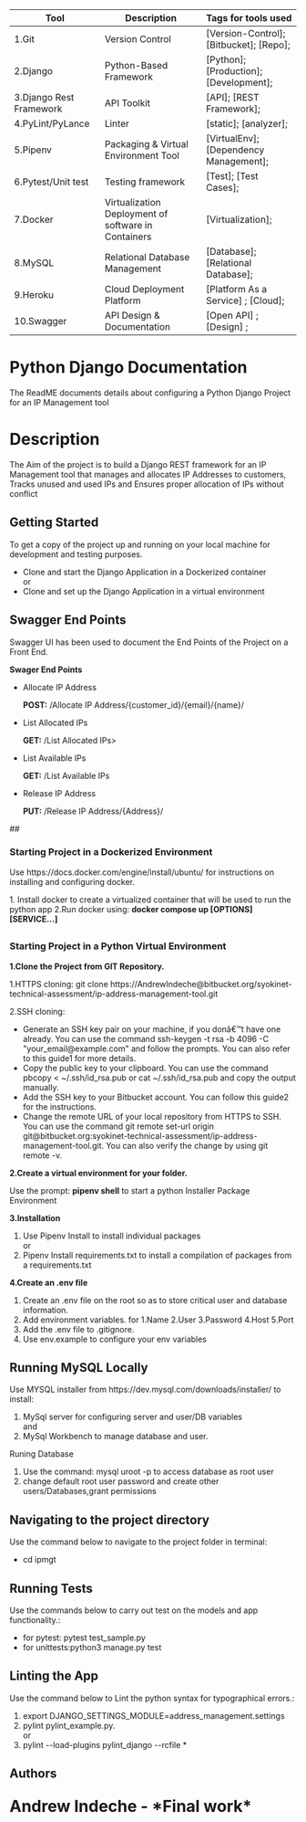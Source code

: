 <!--The Readme file documents the project description and installation and set up instructions-->
<!--Align main heading to the center of the page-->
| Tool                | Description                    | Tags for tools used                                                                                               |
| ------------------- | ------------------------------ | ---------------------------------------------------------------------------------------------------- |
| 1.Git                  | Version Control | [Version-Control]; [Bitbucket]; [Repo];|
| 2.Django               | Python-Based Framework| [Python]; [Production];[Development];|
| 3.Django Rest Framework| API Toolkit| [API]; [REST Framework];|
| 4.PyLint/PyLance       | Linter   | [static]; [analyzer];|
| 5.Pipenv               | Packaging & Virtual Environment Tool| [VirtualEnv]; [Dependency Management];|
| 6.Pytest/Unit test     | Testing framework| [Test]; [Test Cases];|
| 7.Docker               | Virtualization Deployment of software in Containers | [Virtualization];|
| 8.MySQL                | Relational Database Management | [Database]; [Relational Database];|
| 9.Heroku               | Cloud Deployment Platform | [Platform As a Service] ; [Cloud];| 
| 10.Swagger             | API Design & Documentation | [Open API] ; [Design] ; |


<div align="left">

<h1>Python Django Documentation</h1> 

<p>The ReadME documents details about configuring a Python Django Project for an IP Management tool</p>

<!-- Badges -->
## <h1> Description</h1>
<p>The Aim of the project is to build a Django REST framework for an IP Management tool that manages and allocates IP Addresses to customers, Tracks unused and used IPs and Ensures proper allocation of IPs without conflict</p>

<!-- Getting Started -->
## <h2><b>Getting Started</b></h2>
<p>To get a copy of the project up and running on your local machine for development and testing purposes.</p> 
<ul>
<li>Clone and start the Django Application in a Dockerized container</li>
                                    or
<li>Clone and set up the Django Application in a virtual environment </li>
</ul>

## <h2>Swagger End Points</h2>
<p>Swagger UI has been used to document the End Points of the Project on a Front End.</p> 
<p><b> Swager End Points</b></p>
<ul>
 <li><p>Allocate IP Address</p><b>POST:</b> /Allocate IP Address/{customer_id}/{email}/{name}/</li>
 <li><p>List Allocated IPs</p><b>GET:</b> /List Allocated IPs></li>
 <li><p>List Available IPs</p><b>GET:</b> /List Available IPs</li></li>
 <li><p>Release IP Address</p><b>PUT:</b> /Release IP Address/{Address}/</li></li>
</ul>
## <h3>Starting Project in a Dockerized Environment</h3>
<p>Use https://docs.docker.com/engine/install/ubuntu/ for instructions on installing and configuring docker.</p>
    1. Install docker to create a virtualized container that will be used to run the python app
    2.Run docker using: <b>docker compose up [OPTIONS] [SERVICE...]</b>

## <h3>Starting Project in a Python Virtual Environment</h3>

<p><b>1.Clone the Project from GIT Repository.</b></p>
  1.HTTPS cloning: git clone https://AndrewIndeche@bitbucket.org/syokinet-technical-assessment/ip-address-management-tool.git</p>
  2.SSH cloning: 
  <ul>
  <li>Generate an SSH key pair on your machine, if you donâ€™t have one already. You can use the command ssh-keygen -t rsa -b 4096 -C "your_email@example.com" and follow the prompts. You can also refer to this guide1 for more details.</li>
  <li>Copy the public key to your clipboard. You can use the command pbcopy < ~/.ssh/id_rsa.pub or cat ~/.ssh/id_rsa.pub and copy the output manually.</li>
  <li>Add the SSH key to your Bitbucket account. You can follow this guide2 for the instructions.
  <li>Change the remote URL of your local repository from HTTPS to SSH. You can use the command git remote set-url origin git@bitbucket.org:syokinet-technical-assessment/ip-address-management-tool.git. You can also verify the change by using git remote -v.</li>
  </ul>

<p><b>2.Create a virtual environment for your folder.</b></p>
<p>Use the prompt: <b>pipenv shell</b> to start a python Installer Package Environment</p>

<!-- Installation -->
<p><b>3.Installation</b></p>
<ol>
  <li>Use Pipenv Install <package> to install individual packages</li>
                                    or
  <li>Pipenv Install requirements.txt to install a compilation of packages from a requirements.txt</li>
</ol>
 <!-- Create .env --> 
 <p><b>4.Create an .env file</b></p>
      <ol>
       <li>Create an .env file on the root so as to store critical user and database information.</li>
       <li>Add environment variables. for 1.Name 2.User 3.Password 4.Host 5.Port</li>
       <li>Add the .env file to .gitignore.</li>
       <li>Use env.example to configure your env variables</li>
       </ol>
<!-- Run Locally -->

## <h2>Running MySQL Locally</h2>
<p>Use MYSQL installer from https://dev.mysql.com/downloads/installer/ to install:</p>
<ol>
  <li> MySql server for configuring server and user/DB variables</li> and 
  <li> MySql Workbench to manage database and user.</li>
  </ol>
<p>Runing Database</p>
<ol>
<li> Use the command: mysql uroot -p to access database as root user </li>
<li> change default root user password and create other users/Databases,grant permissions</li>
</ol>
<!-- Navigating to the project Directory/Folder -->
<h2>Navigating to the project directory</h2>
<p>Use the command below to navigate to the project folder in terminal:</p>
  <ul>
  <li>cd ipmgt</li>
  </ul>
<!-- Running Tests on the Application -->
<h2>Running Tests</h2>
<p>Use the commands below to carry out test on the models and app functionality.:</p>
  <ul>
  <li>for pytest: pytest test_sample.py</li>
  <li>for unittests:python3 manage.py test</li>
  </ul>
<!-- Linting the Application -->
<h2>Linting the App</h2>
<p>Use the command below to Lint the python syntax for typographical errors.:</p>
<ol>
<li>export DJANGO_SETTINGS_MODULE=address_management.settings</li>
 <li>pylint pylint_example.py.</li>
          or
  <li>pylint --load-plugins pylint_django --rcfile *</li>
 </ol>

## <h2>Authors</h2>
<p style="font-size: 2em; font-weight: bold">Andrew Indeche - *Final work*</p> 